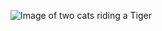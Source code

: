![Image of two cats riding a Tiger](https://d2w9rnfcy7mm78.cloudfront.net/5588049/original_f2039e5354613801694aaccc0fd552d0.jpg?1574781290?bc=0)
